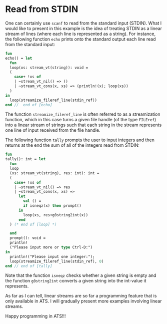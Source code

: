 # Read from STDIN

One can certainly use `scanf` to read from
the standard input (STDIN). What I would like to
present in this example is the idea of treating
STDIN as a linear stream of lines (where each line
is represented as a string). For instance, the
following function `echo` prints onto the standard
output each line read from the standard input:

```ats
fun
echo() = let
  fun
  loop(xs: stream_vt(string)): void =
  (
    case+ !xs of
    | ~stream_vt_nil() => ()
    | ~stream_vt_cons(x, xs) => (println!(x); loop(xs))
  )
in
  loop(streamize_fileref_line(stdin_ref))
end //  end of [echo]
```

The function `streamize_fileref_line` is often referred to as a
streamization function, which in this case turns a given file handle
(of the type `FILEref`) into a linear stream of strings such that
each string in the stream represents one line of input received from the
file handle.

The following function `tally` prompts the user to input integers
and then returns at the end the sum of all of the integers read from STDIN:

```ats
fun
tally(): int = let
  fun
  loop
  (xs: stream_vt(string), res: int): int =
  (
    case+ !xs of
    | ~stream_vt_nil() => res
    | ~stream_vt_cons(x, xs) =>
      let
        val () =
        if isneqz(x) then prompt()
      in
        loop(xs, res+g0string2int(x))
      end
  ) (* end of [loop] *)

  and
  prompt(): void =
  println!
  ("Please input more or type Ctrl-D:")
in
  println!("Please input one integer:");
  loop(streamize_fileref_line(stdin_ref), 0)
end // end of [tally]
```
Note that the function `isneqz` checks whether a
given string is empty and the function `g0string2int`
converts a given string into the int-value it represents.

As far as I can tell, linear streams are so far a programming feature
that is only available in ATS. I will gradually present more examples
involving linear streams.
  
Happy programming in ATS!!!
